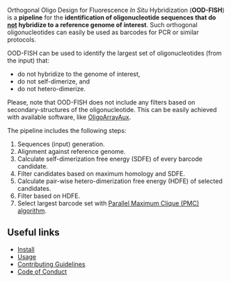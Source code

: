 Orthogonal Oligo Design for Fluorescence *In Situ* Hybridization (**OOD-FISH**) is a **pipeline** for the <b>identification of oligonucleotide sequences that do <u>not</u> hybridize to a reference genome of interest</b>. Such orthogonal oligonucleotides can easily be used as barcodes for PCR or similar protocols.

OOD-FISH can be used to identify the largest set of oligonucleotides (from the input) that:

* do not hybridize to the genome of interest,
* do not self-dimerize, and
* do not hetero-dimerize.

Please, note that OOD-FISH does not include any filters based on secondary-structures of the oligonucleotide. This can be easily achieved with available software, like [OligoArrayAux](http://unafold.rna.albany.edu/?q=DINAMelt/OligoArrayAux).

The pipeline includes the following steps:

1. Sequences (input) generation.
2. Alignment against reference genome.
3. Calculate self-dimerization free energy (SDFE) of every barcode candidate.
4. Filter candidates based on maximum homology and SDFE.
5. Calculate pair-wise hetero-dimerization free energy (HDFE) of selected candidates.
6. Filter based on HDFE.
7. Select largest barcode set with [Parallel Maximum Clique (PMC) algorithm](https://github.com/ryanrossi/pmc).

## Useful links

* [Install](https://ggirelli.github.io/ood-fish/install)
* [Usage](https://ggirelli.github.io/ood-fish/usage)
* [Contributing Guidelines](https://ggirelli.github.io/ood-fish/contributing)
* [Code of Conduct](https://ggirelli.github.io/ood-fish/code_of_conduct)
